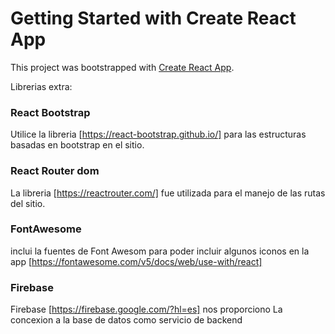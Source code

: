 # Getting Started with Create React App

This project was bootstrapped with [Create React App](https://github.com/facebook/create-react-app).

Librerias extra:

### React Bootstrap

Utilice la libreria [https://react-bootstrap.github.io/] para las estructuras basadas en bootstrap en el sitio.

### React Router dom

La libreria [https://reactrouter.com/] fue utilizada para el manejo de las rutas del sitio.

### FontAwesome

inclui la fuentes de Font Awesom para poder incluir algunos iconos en la app [https://fontawesome.com/v5/docs/web/use-with/react] 

### Firebase

Firebase [https://firebase.google.com/?hl=es] nos proporciono La concexion a la base de datos como servicio de backend 


